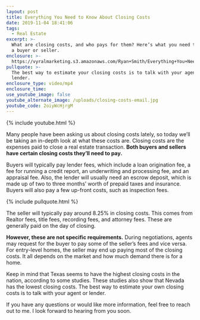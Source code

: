 ```yaml
---
layout: post
title: Everything You Need to Know About Closing Costs
date: 2019-11-04 18:41:06
tags:
  - Real Estate
excerpt: >-
  What are closing costs, and who pays for them? Here’s what you need to know as
  a buyer or seller.
enclosure: >-
  https://vyralmarketing.s3.amazonaws.com/Ryan+Smith/Everything+You+Need+to+Know+About+Closing+Costs.mp4
pullquote: >-
  The best way to estimate your closing costs is to talk with your agent or
  lender.
enclosure_type: video/mp4
enclosure_time:
use_youtube_image: false
youtube_alternate_image: /uploads/closing-costs-email.jpg
youtube_code: 2oiyWcHjrgM
---
```


{% include youtube.html %}

Many people have been asking us about closing costs lately, so today we’ll be taking an in-depth look at what these costs are. Closing costs are the expenses paid to close a real estate transaction. **Both buyers and sellers have certain closing costs they’ll need to pay.**

Buyers will typically pay lender fees, which include a loan origination fee, a fee for running a credit report, an underwriting and processing fee, and an appraisal fee. Also, the lender will usually need an escrow deposit, which is made up of two to three months’ worth of prepaid taxes and insurance. Buyers will also pay a few up-front costs, such as inspection fees.

{% include pullquote.html %}

The seller will typically pay around 8.25% in closing costs. This comes from Realtor fees, title fees, recording fees, and attorney fees. These are generally paid on the day of closing.

**However, these are not specific requirements.** During negotiations, agents may request for the buyer to pay some of the seller’s fees and vice versa. For entry-level homes, the seller may end up paying most of the closing costs. It all depends on the market and how much demand there is for a home.&nbsp;

Keep in mind that Texas seems to have the highest closing costs in the nation, according to some studies. These studies also show that Nevada has the lowest closing costs. The best way to estimate your own closing costs is to talk with your agent or lender.

If you have any questions or would like more information, feel free to reach out to me. I look forward to hearing from you soon.